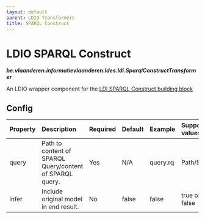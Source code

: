 ```yaml
---
layout: default
parent: LDIO Transformers
title: SPARQL Construct
---
```


# LDIO SPARQL Construct
***be.vlaanderen.informatievlaanderen.ldes.ldi.SparqlConstructTransformer***

An LDIO wrapper component for the [LDI SPARQL Construct building block](../../core/ldi-transformers/sparql-construct)

## Config

| Property | Description                                              | Required | Default | Example  | Supported values |
|:---------|:---------------------------------------------------------|:---------|:--------|:---------|:-----------------|
| query    | Path to content of SPARQL Query/content of SPARQL query. | Yes      | N/A     | query.rq | Path/String      |
| infer    | Include original model in end result.                    | No       | false   | false    | true or false    |